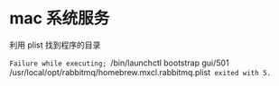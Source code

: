 # mac 系统服务

利用 plist 找到程序的目录

`Failure while executing; `/bin/launchctl bootstrap gui/501 /usr/local/opt/rabbitmq/homebrew.mxcl.rabbitmq.plist` exited with 5.`
